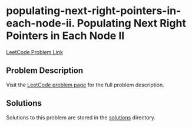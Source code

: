 # populating-next-right-pointers-in-each-node-ii. Populating Next Right Pointers in Each Node II

[LeetCode Problem Link](https://leetcode.com/problems/populating_next_right_pointers_in_each_node_ii/)

## Problem Description

Visit the [LeetCode problem page](https://leetcode.com/problems/populating_next_right_pointers_in_each_node_ii/) for the full problem description.

## Solutions

Solutions to this problem are stored in the [solutions](./solutions) directory.
